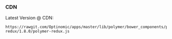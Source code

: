 
### CDN
Latest Version @ CDN:

```
https://rawgit.com/Optinomic/apps/master/lib/polymer/bower_components/polymer-redux/1.8.0/polymer-redux.js
```